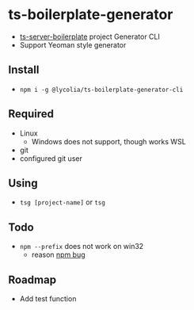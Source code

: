 # ts-boilerplate-generator

- [ts-server-boilerplate](https://github.com/Lycolia/ts-server-boilerplate) project Generator CLI
- Support Yeoman style generator

## Install

- `npm i -g @lycolia/ts-boilerplate-generator-cli`

## Required

- Linux
  - Windows does not support, though works WSL
- git
- configured git user

## Using

- `tsg [project-name]` or `tsg`

## Todo

- `npm --prefix` does not work on win32
  - reason [npm bug](https://github.com/npm/cli/issues/1290)

## Roadmap

- Add test function
